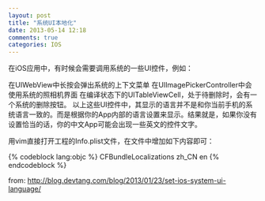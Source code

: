 ```yaml
---
layout: post
title: "系统UI本地化"
date: 2013-05-14 12:18
comments: true
categories: IOS
---
```


<p>
在iOS应用中，有时候会需要调用系统的一些UI控件，例如：

在UIWebView中长按会弹出系统的上下文菜单
在UIImagePickerController中会使用系统的照相机界面
在编译状态下的UITableViewCell，处于待删除时，会有一个系统的删除按钮。
以上这些UI控件中，其显示的语言并不是和你当前手机的系统语言一致的。而是根据你的App内部的语言设置来显示。结果就是，如果你没有设置恰当的话，你的中文App可能会出现一些英文的控件文字。
</p>

<p>
用vim直接打开工程的Info.plist文件，在文件中增加如下内容即可：
</p>

{% codeblock lang:objc %}
<key>CFBundleLocalizations</key>
   <array>
           <string>zh_CN</string>
           <string>en</string>
   </array>
{% endcodeblock %}

<p>from:
<a href="http://blog.devtang.com/blog/2013/01/23/set-ios-system-ui-language/">
http://blog.devtang.com/blog/2013/01/23/set-ios-system-ui-language/
</a>
</p>
